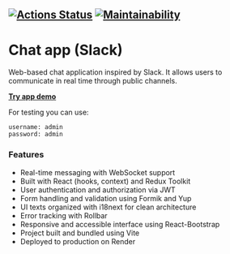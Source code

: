 [![Actions Status](https://github.com/mxclg/frontend-project-12/actions/workflows/hexlet-check.yml/badge.svg)](https://github.com/mxclg/frontend-project-12/actions)
[![Maintainability](https://qlty.sh/badges/2abf5841-2604-4a8b-a58f-33c57b9dcaf6/maintainability.svg)](https://qlty.sh/gh/mxclg/projects/frontend-project-12)
---

# Chat app (Slack)

Web-based chat application inspired by Slack. It allows users to communicate in real time through public channels.

[**Try app demo**](https://hexlet-slack-chat-project.onrender.com)

For testing you can use: 
```
username: admin
password: admin
```

### Features

- Real-time messaging with WebSocket support
- Built with React (hooks, context) and Redux Toolkit  
- User authentication and authorization via JWT
- Form handling and validation using Formik and Yup  
- UI texts organized with i18next for clean architecture
- Error tracking with Rollbar  
- Responsive and accessible interface using React-Bootstrap
- Project built and bundled using Vite
- Deployed to production on Render